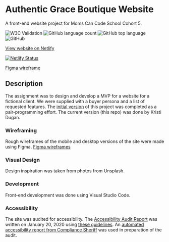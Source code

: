# Authentic Grace Boutique Website

A front-end website project for Moms Can Code School Cohort 5.

![W3C Validation](https://img.shields.io/w3c-validation/html?targetUrl=https%3A%2F%2Fauthentic-grace-boutique.netlify.com) ![GitHub language count](https://img.shields.io/github/languages/count/KristiDugan/authentic-grace-boutique) ![GitHub top language](https://img.shields.io/github/languages/top/KristiDugan/authentic-grace-boutique) ![GitHub](https://img.shields.io/github/license/kristidugan/authentic-grace-boutique)

[View website on Netlify](https://authentic-grace-boutique.netlify.com/)

[![Netlify Status](https://api.netlify.com/api/v1/badges/9887f201-d1f2-435a-85f9-866f66a2922e/deploy-status)](https://app.netlify.com/sites/authentic-grace-boutique/deploys)

[Figma wireframe](https://www.figma.com/file/yMhHXmHO6tbNS6sXhm27WX/Authentic-Grace?node-id=0%3A1)

## Description

The assignment was to design and develop a MVP for a website for a fictional client. We were supplied with a buyer persona and a list of requested features. The [initial version](https://github.com/KristiDugan/authentic-grace) of this project was completed as a pair-programming effort. The current version (this repo) was done by Kristi Dugan.

### Wireframing

Rough wireframes of the mobile and desktop versions of the site were made using Figma. [Figma wireframes](https://www.figma.com/file/yMhHXmHO6tbNS6sXhm27WX/Authentic-Grace?node-id=0%3A1)

### Visual Design

Design inspiration was taken from photos from Unsplash.

### Development

Front-end development was done using Visual Studio Code.

### Accessibility

The site was audited for accessibility. The [Accessibility Audit Report](accessibility-audit-authentic-grace.pdf) was written on January 20, 2020 using [these guidelines](http://romeo.elsevier.com/accessibility_checklist/). An [automated accessibility report from Compliance Sheriff](compliance-sheriff-automated-report.pdf) was used in preparation of the audit.
